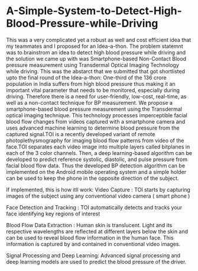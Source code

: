 # A-Simple-System-to-Detect-High-Blood-Pressure-while-Driving
This was a very complicated yet a robust as well and cost efficient idea that my teammates and I proposed for an Idea-a-thon. 
The problem statemnt was to brainstrom an idea to detect high blood pressure while driving and the solution we came up with was Smartphone-based Non-Contact Blood pressure measurement using Transdermal Optical Imaging Technology while driving.
This was the abstarct that we submitted that got shortlisted upto the final round of the Idea-a-thon:
One-third of the 136 crore population in India suffers from high blood pressure thus making it an important vital parameter that needs to be monitored, especially during driving. Therefore there is a need for user-friendly, low-cost, real-time, as well as a non-contact technique for BP measurement. We propose a smartphone-based blood pressure measurement using the Transdermal optical imaging technique. This technology processes imperceptible facial blood flow changes from videos captured with a smartphone camera and uses advanced machine learning to determine blood pressure from the captured signal.TOI is a recently developed variant of remote photoplethysmography for imaging blood flow patterns from video of the face.TOI separates each video image into multiple layers called bitplanes in each of the 3 color channels. Then, a deep learning-based algorithm can be developed to predict reference systolic, diastolic, and pulse pressure from facial blood flow data. Thus the developed BP detection algorithm can be implemented on the Android mobile operating system and a simple holder can be used to keep the phone in the opposite direction of the subject.

If implemented, this is how itll work:
Video Capture : TOI starts by capturing images of the subject using any conventional video camera ( smart phone )

Face Detection and Tracking : TOI automatically detects and tracks your face identifying key regions of interest

Blood Flow Data Extraction : Human skin is translucent. Light and its respective wavelengths are reflected at different layers below the skin and can be used to reveal blood flow information in the human face. This information is captured by and contained in conventional video images.

Signal Processing and Deep Learning: Advanced signal processing and deep learning models are used to predict the blood pressure of the driver.
